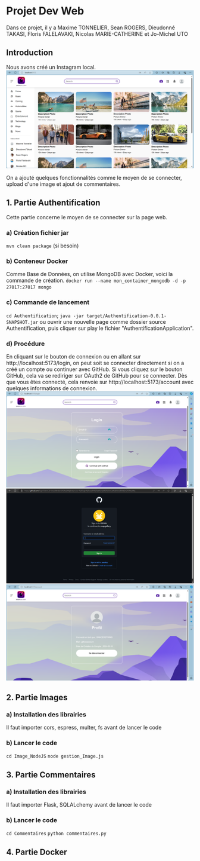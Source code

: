 # Projet Dev Web
Dans ce projet, il y a Maxime TONNELIER, Sean ROGERS, Dieudonné TAKASI, Floris FALELAVAKI, 
Nicolas MARIE-CATHERINE et Jo-Michel UTO

## Introduction
Nous avons créé un Instagram local.
![Home](Z-images_explicatives\home.png)

On a ajouté quelques fonctionnalités comme le moyen de se connecter, upload d'une image et ajout de commentaires.

## 1. Partie Authentification
Cette partie concerne le moyen de se connecter sur la page web.
### a) Création fichier jar
`mvn clean package` (si besoin)

### b) Conteneur Docker
Comme Base de Données, on utilise MongoDB avec Docker, voici la commande de création.
`docker run --name mon_container_mongodb -d -p 27017:27017 mongo`

### c) Commande de lancement
`cd Authentification`;
`java -jar target/Authentification-0.0.1-SNAPSHOT.jar`
ou ouvrir une nouvelle page comme dossier source Authentification,
puis cliquer sur play le fichier "AuthentificationApplication".

### d) Procédure
En cliquant sur le bouton de connexion ou en allant sur http://localhost:5173/login,
on peut soit se connecter directement si on a créé un compte ou continuer avec GitHub.
Si vous cliquez sur le bouton GitHub, cela va se rediriger sur OAuth2 de GitHub pour se connecter.
Dès que vous êtes connecté, cela renvoie sur http://localhost:5173/account avec quelques informations de connexion.
![Login](Z-images_explicatives\page_login.png)
![OAuth2](Z-images_explicatives\redirection_OAuth2_GitHub.png)
![Compte](Z-images_explicatives\compte_connecte.png)

## 2. Partie Images
### a) Installation des librairies
Il faut importer cors, espress, multer, fs avant de lancer le code

### b) Lancer le code
`cd Image_NodeJS`
`node gestion_Image.js`

## 3. Partie Commentaires

### a) Installation des librairies
Il faut importer Flask, SQLALchemy avant de lancer le code

### b) Lancer le code
`cd Commentaires`
`python commentaires.py`


## 4. Partie Docker


